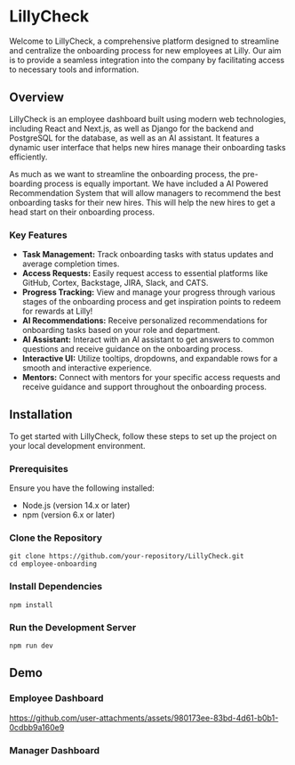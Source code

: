 # LillyCheck

Welcome to LillyCheck, a comprehensive platform designed to streamline and centralize the onboarding process for new employees at Lilly. Our aim is to provide a seamless integration into the company by facilitating access to necessary tools and information.

## Overview

LillyCheck is an employee dashboard built using modern web technologies, including React and Next.js, as well as Django for the backend and PostgreSQL for the database, as well as an AI assistant. It features a dynamic user interface that helps new hires manage their onboarding tasks efficiently. 

As much as we want to streamline the onboarding process, the pre-boarding process is equally important. We have included a AI Powered Recommendation System that will allow managers to recommend the best onboarding tasks for their new hires. This will help the new hires to get a head start on their onboarding process. 

### Key Features

- **Task Management:** Track onboarding tasks with status updates and average completion times.
- **Access Requests:** Easily request access to essential platforms like GitHub, Cortex, Backstage, JIRA, Slack, and CATS.
- **Progress Tracking:** View and manage your progress through various stages of the onboarding process and get inspiration points to redeem for rewards at Lilly!
- **AI Recommendations:** Receive personalized recommendations for onboarding tasks based on your role and department.
- **AI Assistant:** Interact with an AI assistant to get answers to common questions and receive guidance on the onboarding process.
- **Interactive UI:** Utilize tooltips, dropdowns, and expandable rows for a smooth and interactive experience.
- **Mentors:** Connect with mentors for your specific access requests and receive guidance and support throughout the onboarding process.

## Installation

To get started with LillyCheck, follow these steps to set up the project on your local development environment.

### Prerequisites

Ensure you have the following installed:
- Node.js (version 14.x or later)
- npm (version 6.x or later)

### Clone the Repository

```
git clone https://github.com/your-repository/LillyCheck.git
cd employee-onboarding
```

### Install Dependencies
`npm install`



### Run the Development Server
`npm run dev`

## Demo
### Employee Dashboard
https://github.com/user-attachments/assets/980173ee-83bd-4d61-b0b1-0cdbb9a160e9

### Manager Dashboard



